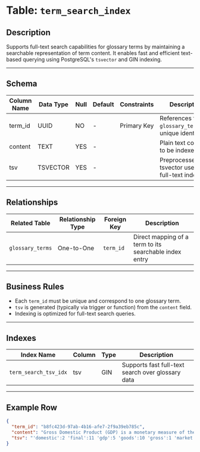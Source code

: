 # Table: `term_search_index`

## Description

Supports full-text search capabilities for glossary terms by maintaining a searchable representation of term content. It enables fast and efficient text-based querying using PostgreSQL's `tsvector` and GIN indexing.

---

## Schema

| Column Name | Data Type | Null | Default | Constraints | Description                                           |
| ----------- | --------- | ---- | ------- | ----------- | ----------------------------------------------------- |
| term_id     | UUID      | NO   | -       | Primary Key | References the `glossary_terms.id`; unique identifier |
| content     | TEXT      | YES  | -       |             | Plain text content to be indexed                      |
| tsv         | TSVECTOR  | YES  | -       |             | Preprocessed tsvector used for full-text indexing     |

---

## Relationships

| Related Table    | Relationship Type | Foreign Key | Description                                            |
| ---------------- | ----------------- | ----------- | ------------------------------------------------------ |
| `glossary_terms` | One-to-One        | `term_id`   | Direct mapping of a term to its searchable index entry |

---

## Business Rules

* Each `term_id` must be unique and correspond to one glossary term.
* `tsv` is generated (typically via trigger or function) from the `content` field.
* Indexing is optimized for full-text search queries.

---

## Indexes

| Index Name            | Column | Type | Description                                       |
| --------------------- | ------ | ---- | ------------------------------------------------- |
| `term_search_tsv_idx` | tsv    | GIN  | Supports fast full-text search over glossary data |

---

## Example Row

```json
{
  "term_id": "b8fc423d-97ab-4b16-afe7-2f9a39eb785c",
  "content": "Gross Domestic Product (GDP) is a monetary measure of the market value of all the final goods and services produced in a specific time period.",
  "tsv": "'domestic':2 'final':11 'gdp':5 'goods':10 'gross':1 'market':7 'measure':4 'monetari':3 'period':17 'product':6 'produc':14 'servic':12 'specif':15 'time':16 'valu':8"
}
```
